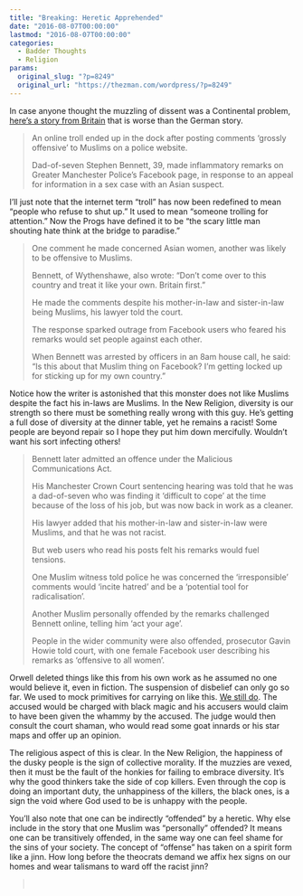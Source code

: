 ```yaml
---
title: "Breaking: Heretic Apprehended"
date: "2016-08-07T00:00:00"
lastmod: "2016-08-07T00:00:00"
categories:
  - Badder Thoughts
  - Religion
params:
  original_slug: "?p=8249"
  original_url: "https://thezman.com/wordpress/?p=8249"
---
```


In case anyone thought the muzzling of dissent was a Continental
problem, <a
href="http://www.manchestereveningnews.co.uk/news/greater-manchester-news/online-troll-muslims-police-facebook-11707461#ICID=sharebar_twitter"
target="_blank">here’s a story from Britain</a> that is worse than the
German story.

> An online troll ended up in the dock after posting comments ‘grossly
> offensive’ to Muslims on a police website.
>
> Dad-of-seven Stephen Bennett, 39, made inflammatory remarks on Greater
> Manchester Police’s Facebook page, in response to an appeal for
> information in a sex case with an Asian suspect.

I’ll just note that the internet term “troll” has now been redefined to
mean “people who refuse to shut up.” It used to mean “someone trolling
for attention.” Now the Progs have defined it to be “the scary little
man shouting hate think at the bridge to paradise.”

> One comment he made concerned Asian women, another was likely to be
> offensive to Muslims.
>
> Bennett, of Wythenshawe, also wrote: “Don’t come over to this country
> and treat it like your own. Britain first.”
>
> He made the comments despite his mother-in-law and sister-in-law being
> Muslims, his lawyer told the court.
>
> The response sparked outrage from Facebook users who feared his
> remarks would set people against each other.
>
> When Bennett was arrested by officers in an 8am house call, he said:
> “Is this about that Muslim thing on Facebook? I’m getting locked up
> for sticking up for my own country.”

Notice how the writer is astonished that this monster does not like
Muslims despite the fact his in-laws are Muslims. In the New Religion,
diversity is our strength so there must be something really wrong with
this guy. He’s getting a full dose of diversity at the dinner table, yet
he remains a racist! Some people are beyond repair so I hope they put
him down mercifully. Wouldn’t want his sort infecting others!

> Bennett later admitted an offence under the Malicious Communications
> Act.
>
> His Manchester Crown Court sentencing hearing was told that he was a
> dad-of-seven who was finding it ‘difficult to cope’ at the time
> because of the loss of his job, but was now back in work as a cleaner.
>
> His lawyer added that his mother-in-law and sister-in-law were
> Muslims, and that he was not racist.
>
> But web users who read his posts felt his remarks would fuel tensions.
>
> One Muslim witness told police he was concerned the ‘irresponsible’
> comments would ‘incite hatred’ and be a ‘potential tool for
> radicalisation’.
>
> Another Muslim personally offended by the remarks challenged Bennett
> online, telling him ‘act your age’.
>
> People in the wider community were also offended, prosecutor Gavin
> Howie told court, with one female Facebook user describing his remarks
> as ‘offensive to all women’.

Orwell deleted things like this from his own work as he assumed no one
would believe it, even in fiction. The suspension of disbelief can only
go so far. We used to mock primitives for carrying on like this.
<a href="http://www.bbc.com/news/magazine-24539989" target="_blank">We
still do</a>. The accused would be charged with black magic and his
accusers would claim to have been given the whammy by the accused. The
judge would then consult the court shaman, who would read some goat
innards or his star maps and offer up an opinion.

The religious aspect of this is clear. In the New Religion, the
happiness of the dusky people is the sign of collective morality. If the
muzzies are vexed, then it must be the fault of the honkies for failing
to embrace diversity. It’s why the good thinkers take the side of cop
killers. Even through the cop is doing an important duty, the
unhappiness of the killers, the black ones, is a sign the void where God
used to be is unhappy with the people.

You’ll also note that one can be indirectly “offended” by a heretic. Why
else include in the story that one Muslim was “personally” offended? It
means one can be transitively offended, in the same way one can feel
shame for the sins of your society. The concept of “offense” has taken
on a spirit form like a jinn. How long before the theocrats demand we
affix hex signs on our homes and wear talismans to ward off the racist
jinn?

>  
